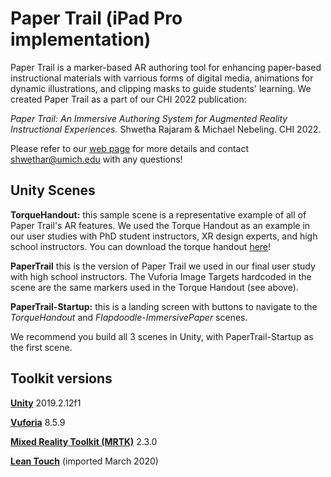 # Paper Trail (iPad Pro implementation)

Paper Trail is a marker-based AR authoring tool for enhancing paper-based instructional materials with varrious forms of digital media, animations for dynamic illustrations, and clipping masks to guide students' learning. We created Paper Trail as a part of our CHI 2022 publication:

*Paper Trail: An Immersive Authoring System for Augmented Reality Instructional Experiences.* Shwetha Rajaram & Michael Nebeling. CHI 2022.

Please refer to our [web page](https://www.mi2lab.com/research/papertrail/) for more details and contact [shwethar@umich.edu](mailto:shwethar@umich.edu) with any questions!


<h2>Unity Scenes</h2>

**TorqueHandout:** this sample scene is a representative example of all of Paper Trail's AR features. We used the Torque Handout as an example in our user studies with PhD student instructors, XR design experts, and high school instructors. You can download the torque handout [here](https://docs.google.com/document/d/1C4VrJB96g7f7sYV6IEmOKhddrwqSrj5oew87MeDrkCk/edit?usp=sharing)!

**PaperTrail** this is the version of Paper Trail we used in our final user study with high school instructors. The Vuforia Image Targets hardcoded in the scene are the same markers used in the Torque Handout (see above).

**PaperTrail-Startup:** this is a landing screen with buttons to navigate to the *TorqueHandout* and *Flapdoodle-ImmersivePaper* scenes.

We recommend you build all 3 scenes in Unity, with PaperTrail-Startup as the first scene.


<h2>Toolkit versions</h2>

**[Unity](https://unity.com/download)** 2019.2.12f1

**[Vuforia](https://developer.vuforia.com/downloads/SDK)** 8.5.9

**[Mixed Reality Toolkit (MRTK)](https://github.com/microsoft/MixedRealityToolkit-Unity/releases)** 2.3.0

**[Lean Touch](https://assetstore.unity.com/packages/tools/input-management/lean-touch-30111#description)** (imported March 2020)
